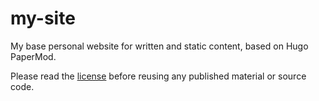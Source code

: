 # my-site

My base personal website for written and static content, based on
Hugo PaperMod.

Please read the [license](./LICENSE.md) before reusing any published
material or source code.
